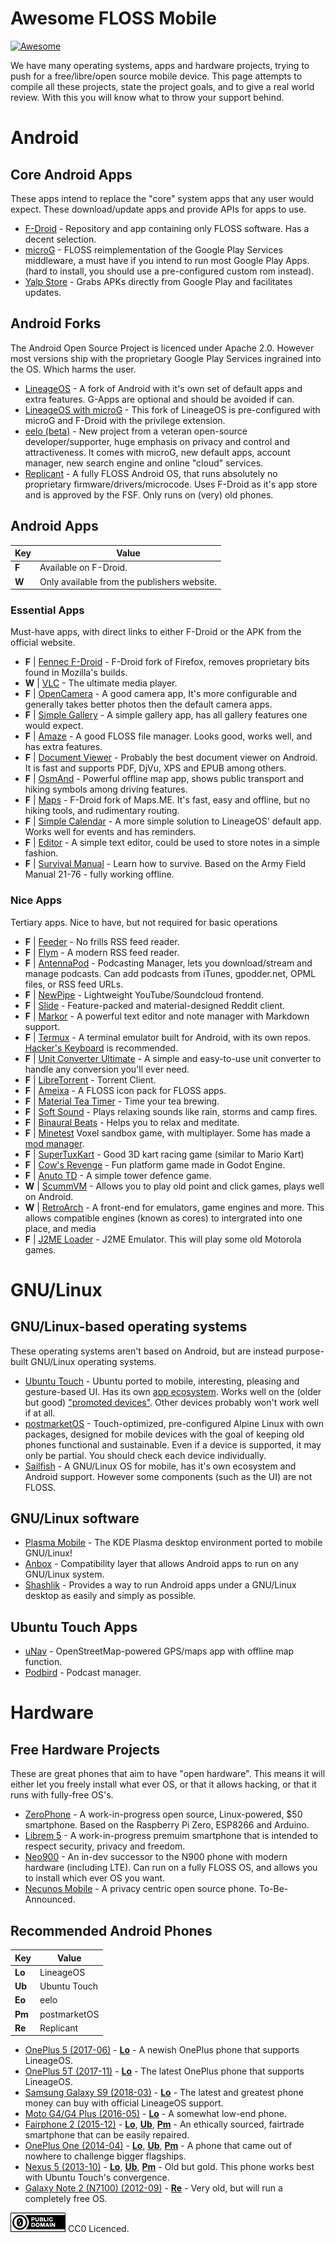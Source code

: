 # Awesome FLOSS Mobile

[![Awesome](https://awesome.re/badge.svg)](https://awesome.re)

We have many operating systems, apps and hardware projects, trying to push for a free/libre/open source mobile device. This page attempts to compile all these projects, state the project goals, and to give a real world review. With this you will know what to throw your support behind.

# Android

## Core Android Apps

These apps intend to replace the "core" system apps that any user would expect. These download/update apps and provide APIs for apps to use.

* [F-Droid](https://f-droid.org/) - Repository and app containing only FLOSS software. Has a decent selection.
* [microG](https://microg.org/) - FLOSS reimplementation of the Google Play Services middleware, a must have if you intend to run most Google Play Apps. (hard to install, you should use a pre-configured custom rom instead).
* [Yalp Store](https://f-droid.org/en/packages/com.github.yeriomin.yalpstore/) - Grabs APKs directly from Google Play and facilitates updates.

## Android Forks

The Android Open Source Project is licenced under Apache 2.0. However most versions ship with the proprietary Google Play Services ingrained into the OS. Which harms the user.

* [LineageOS](https://lineageos.org/) - A fork of Android with it's own set of default apps and extra features. G-Apps are optional and should be avoided if can.
* [LineageOS with microG](https://lineage.microg.org/) - This fork of LineageOS is pre-configured with microG and F-Droid with the privilege extension.
* [eelo (beta)](https://e.foundation/) - New project from a veteran open-source developer/supporter, huge emphasis on privacy and control and attractiveness. It comes with microG, new default apps, account manager, new search engine and online "cloud" services.
* [Replicant](https://www.replicant.us/) - A fully FLOSS Android OS, that runs absolutely no proprietary firmware/drivers/microcode. Uses F-Droid as it's app store and is approved by the FSF. Only runs on (very) old phones.

## Android Apps



| Key   | Value                                       |
|-------|---------------------------------------------|
| **F** | Available on F-Droid.                       |
| **W** | Only available from the publishers website. |

### Essential Apps

Must-have apps, with direct links to either F-Droid or the APK from the official website.

* **F** | [Fennec F-Droid](https://f-droid.org/packages/org.mozilla.fennec_fdroid/) - F-Droid fork of Firefox, removes proprietary bits found in Mozilla's builds.
* **W** | [VLC](https://www.videolan.org/vlc/download-android.html) - The ultimate media player.
* **F** | [OpenCamera](https://f-droid.org/packages/net.sourceforge.opencamera/) - A good camera app, It's more configurable and generally takes better photos then the default camera apps.
* **F** | [Simple Gallery](https://f-droid.org/en/packages/com.simplemobiletools.gallery/) - A simple gallery app, has all gallery features one would expect.
* **F** | [Amaze](https://f-droid.org/en/packages/com.amaze.filemanager/) - A good FLOSS file manager. Looks good, works well, and has extra features.
* **F** | [Document Viewer](https://f-droid.org/en/packages/org.sufficientlysecure.viewer/) - Probably the best document viewer on Android. It is fast and supports PDF, DjVu, XPS and EPUB among others.
* **F** | [OsmAnd](https://f-droid.org/en/packages/net.osmand.plus/) - Powerful offline map app, shows public transport and hiking symbols among driving features.
* **F** | [Maps](https://f-droid.org/en/packages/com.github.axet.maps/) - F-Droid fork of Maps.ME. It's fast, easy and offline, but no hiking tools, and rudimentary routing.
* **F** | [Simple Calendar](https://f-droid.org/en/packages/com.simplemobiletools.calendar/) - A more simple solution to LineageOS' default app. Works well for events and has reminders.
* **F** | [Editor](https://f-droid.org/en/packages/org.billthefarmer.editor/) - A simple text editor, could be used to store notes in a simple fashion.
* **F** | [Survival Manual](https://f-droid.org/en/packages/org.ligi.survivalmanual/) - Learn how to survive. Based on the Army Field Manual 21-76 - fully working offline.

### Nice Apps

Tertiary apps. Nice to have, but not required for basic operations

* **F** | [Feeder](https://f-droid.org/en/packages/com.nononsenseapps.feeder/) - No frills RSS feed reader.
* **F** | [Flym](https://f-droid.org/en/packages/net.frju.flym/) - A modern RSS feed reader.
* **F** | [AntennaPod](https://f-droid.org/packages/de.danoeh.antennapod/) - Podcasting Manager, lets you download/stream and manage podcasts. Can add podcasts from iTunes, gpodder.net, OPML files, or RSS feed URLs.
* **F** | [NewPipe](https://f-droid.org/en/packages/org.schabi.newpipe/) - Lightweight YouTube/Soundcloud frontend.
* **F** | [Slide](https://f-droid.org/en/packages/me.ccrama.redditslide/) - Feature-packed and material-designed Reddit client.
* **F** | [Markor](https://f-droid.org/en/packages/net.gsantner.markor/) - A powerful text editor and note manager with Markdown support.
* **F** | [Termux](https://f-droid.org/en/packages/com.termux/) - A terminal emulator built for Android, with its own repos. [Hacker's Keyboard](https://f-droid.org/en/packages/org.pocketworkstation.pckeyboard/) is recommended.
* **F** | [Unit Converter Ultimate](https://f-droid.org/en/packages/com.physphil.android.unitconverterultimate/) - A simple and easy-to-use unit converter to handle any conversion you'll ever need.
* **F** | [LibreTorrent](https://f-droid.org/en/packages/org.proninyaroslav.libretorrent/) - Torrent Client.
* **F** | [Ameixa](https://f-droid.org/en/packages/org.xphnx.ameixa/) - A FLOSS icon pack for FLOSS apps.
* **F** | [Material Tea Timer](https://f-droid.org/packages/org.ligi.materialteatimer/) - Time your tea brewing.
* **F** | [Soft Sound](https://f-droid.org/en/packages/org.mcxa.softsound/) - Plays relaxing sounds like rain, storms and camp fires.
* **F** | [Binaural Beats](https://f-droid.org/en/packages/com.github.axet.binauralbeats/) - Helps you to relax and meditate.
* **F** | [Minetest](https://f-droid.org/en/packages/net.minetest.minetest/) Voxel sandbox game, with multiplayer. Some has made a [mod manager](https://f-droid.org/en/packages/com.rubenwardy.minetestmodmanager/).
* **F** | [SuperTuxKart](https://f-droid.org/en/packages/org.supertuxkart.stk/) - Good 3D kart racing game (similar to Mario Kart)
* **F** | [Cow's Revenge](https://f-droid.org/en/packages/org.pipoypipagames.cowsrevenge/) - Fun platform game made in Godot Engine.
* **F** | [Anuto TD](https://f-droid.org/en/packages/ch.logixisland.anuto/) - A simple tower defence game.
* **W** | [ScummVM](https://www.scummvm.org/) - Allows you to play old point and click games, plays well on Android.
* **W** | [RetroArch](https://www.retroarch.com/?page=platforms) - A front-end for emulators, game engines and more. This allows compatible engines (known as cores) to intergrated into one place, and media
* **F** | [J2ME Loader](https://f-droid.org/en/packages/ru.playsoftware.j2meloader/) - J2ME Emulator. This will play some old Motorola games.

# GNU/Linux

## GNU/Linux-based operating systems

These operating systems aren't based on Android, but are instead purpose-built GNU/Linux operating systems.

* [Ubuntu Touch](https://ubuntu-touch.io/) - Ubuntu ported to mobile, interesting, pleasing and gesture-based UI. Has its own [app ecosystem](https://open-store.io/). Works well on the (older but good) ["promoted devices"](https://ubports.com/devices/promoted-devices). Other devices probably won't work well if at all.
* [postmarketOS](https://postmarketos.org/) - Touch-optimized, pre-configured Alpine Linux with own packages, designed for mobile devices with the goal of keeping old phones functional and sustainable. Even if a device is supported, it may only be partial. You should check each device individually.
* [Sailfish](https://en.wikipedia.org/wiki/Sailfish_OS) - A GNU/Linux OS for mobile, has it's own ecosystem and Android support. However some components (such as the UI) are not FLOSS.

## GNU/Linux software

* [Plasma Mobile](https://www.plasma-mobile.org/) - The KDE Plasma desktop environment ported to mobile GNU/Linux!
* [Anbox](https://anbox.io/) - Compatibility layer that allows Android apps to run on any GNU/Linux system.
* [Shashlik](http://www.shashlik.io/) - Provides a way to run Android apps under a GNU/Linux desktop as easily and simply as possible.

## Ubuntu Touch Apps

* [uNav](https://open-store.io/app/navigator.costales) - OpenStreetMap-powered GPS/maps app with offline map function.
* [Podbird](https://open-store.io/app/com.mikeasoft.podbird) - Podcast manager.

# Hardware

## Free Hardware Projects

These are great phones that aim to have "open hardware". This means it will either let you freely install what ever OS, or that it allows hacking, or that it runs with fully-free OS's.

* [ZeroPhone](https://www.crowdsupply.com/arsenijs/zerophone) - A work-in-progress open source, Linux-powered, $50 smartphone. Based on the Raspberry Pi Zero, ESP8266 and Arduino.
* [Librem 5](https://puri.sm/products/librem-5/) - A work-in-progress premuim smartphone that is intended to respect security, privacy and freedom.
* [Neo900](https://neo900.org/) - An in-dev successor to the N900 phone with modern hardware (including LTE). Can run on a fully FLOSS OS, and allows you to install which ever OS you want.
* [Necunos Mobile](https://necunos.com/mobile/) - A privacy centric open source phone. To-Be-Announced.

## Recommended Android Phones

| Key    | Value        |
|--------|--------------|
| **Lo** | LineageOS    |
| **Ub** | Ubuntu Touch |
| **Eo** | eelo         |
| **Pm** | postmarketOS |
| **Re** | Replicant    |

* [OnePlus 5 (2017-06)](https://en.wikipedia.org/wiki/OnePlus_5) - **[Lo](https://wiki.lineageos.org/devices/cheeseburger)** - A newish OnePlus phone that supports LineageOS. 
* [OnePlus 5T (2017-11)](https://en.wikipedia.org/wiki/OnePlus_5T) - **[Lo](https://wiki.lineageos.org/devices/dumpling)** - The latest OnePlus phone that supports LineageOS.
* [Samsung Galaxy S9 (2018-03)](https://en.wikipedia.org/wiki/Samsung_Galaxy_S9) - **[Lo](https://wiki.lineageos.org/devices/starlte)** - The latest and greatest phone money can buy with official LineageOS support.
* [Moto G4/G4 Plus (2016-05)](https://en.wikipedia.org/wiki/Moto_G4) - **[Lo](https://wiki.lineageos.org/devices/athene)** - A somewhat low-end phone.
* [Fairphone 2 (2015-12)](https://en.wikipedia.org/wiki/Fairphone_2) - **[Lo](https://wiki.lineageos.org/devices/FP2)**, **[Ub](https://devices.ubuntu-touch.io/device/FP2)**, **[Pm](https://wiki.postmarketos.org/wiki/Fairphone_2_(fairphone-fp2))** - An ethically sourced, fairtrade smartphone that can be easily repaired.
* [OnePlus One (2014-04)](https://en.wikipedia.org/wiki/OnePlus_One) - **[Lo](https://wiki.lineageos.org/devices/bacon)**, **[Ub](https://devices.ubuntu-touch.io/device/bacon)**, **[Pm](https://wiki.postmarketos.org/wiki/OnePlus_One_(oneplus-bacon))** - A phone that came out of nowhere to challenge bigger flagships.
* [Nexus 5 (2013-10)](https://en.wikipedia.org/wiki/Nexus_5) - **[Lo](https://wiki.lineageos.org/devices/hammerhead)**, **[Ub](https://devices.ubuntu-touch.io/device/hammerhead)**, **[Pm](https://wiki.postmarketos.org/wiki/Google_Nexus_5_(lg-hammerhead))** - Old but gold. This phone works best with Ubuntu Touch's convergence.
* [Galaxy Note 2 (N7100) (2012-09)](https://en.wikipedia.org/wiki/Samsung_Galaxy_Note_II) - **[Re](https://redmine.replicant.us/projects/replicant/wiki/GalaxyNote2N7100)** - Very old, but will run a completely free OS.

![Public Domain (CC0)](pd.png) CC0 Licenced.